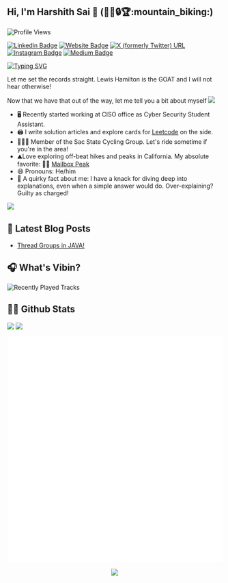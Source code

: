 ## Hi, I'm Harshith Sai 👋 (:man_technologist::lock::trophy::mountain_biking:)
![Profile Views](https://komarev.com/ghpvc/?username=harshithsaiv)

[![Linkedin Badge](https://img.shields.io/badge/-LinkedIn-0e76a8?style=flat-square&logo=Linkedin&logoColor=white)](https://www.linkedin.com/in/harshith-sai-v/)
[![Website Badge](https://img.shields.io/badge/Website-3b5998?style=flat-square&logo=google-chrome&logoColor=white)](https://harshithsaiv.github.io/portfolio/)
[![X (formerly Twitter) URL](https://img.shields.io/twitter/url?style=flat-square&logo=Twitter&logoColor=white)](https://x.com/harveer_sai)
[![Instagram Badge](https://img.shields.io/badge/-Instagram-e4405f?style=flat-square&logo=Instagram&logoColor=white)](https://instagram.com/harshith2306/)
[![Medium Badge](https://img.shields.io/badge/Medium-12100E?style=flat-square&logo=Medium&logoColor=white)](https://medium.com/@harshithsai94)

[![Typing SVG](https://readme-typing-svg.herokuapp.com?font=comfortaa&color=%23F77B93&size=25&height=40&lines=Nice+to+e-meet+you!;I'm+a+Software+Engineer;Tech+and+Travel+and+Biking;and+a+homemade+chef%3F)](https://git.io/typing-svg)

Let me set the records straight. Lewis Hamilton is the GOAT and I will not hear otherwise! 

Now that we have that out of the way, let me tell you a bit about myself <img src="https://emojis.slackmojis.com/emojis/images/1520808873/3643/cool-doge.gif?1520808873" width="20" />

* 🖥️ Recently started working at CISO office as Cyber Security Student Assistant.
* 🖨️ I write solution articles and explore cards for <a href="https://www.leetcode.com">Leetcode</a> on the side.
* 🚵🏻‍♂️ Member of the Sac State Cycling Group. Let's ride sometime if you're in the area!
* ⛰️Love exploring off-beat hikes and peaks in California. My absolute favorite:  🥁🥁 <a href="[https://www.wta.org/go-hiking/hikes/mailbox-peak](https://tahoerimtrail.org/)">Mailbox Peak</a>
* 😄 Pronouns: He/him
* 🧐 A quirky fact about me: I have a knack for diving deep into explanations, even when a simple answer would do. Over-explaining? Guilty as charged!

<p align="left">
  <img src="https://quotes-github-readme.vercel.app/api?type=horizontal&theme=light)](https://github.com/piyushsuthar/github-readme-quotes" />
</p>

## 🚀 Latest Blog Posts

<!-- BLOG-POST-LIST:START -->
- [Thread Groups in JAVA!](https://medium.com/@harshithsai94/thread-group-in-java-46af36eb99ca)
<!-- BLOG-POST-LIST:END -->

## 🎧 What's Vibin?
![Recently Played Tracks](https://github-profile-apple-music.web.app/api/v1/users/i0dXT9GEpzGZAzfRwGjT/recent/played/tracks?template=template_1_1)

## 👨‍💻 Github Stats

<img align="center" src="https://github-readme-stats.vercel.app/api?username=harshithsaiv&show_icons=true&theme=dracula" />

<img align="center" src="https://github-readme-stats.vercel.app/api/top-langs/?username=harshithsaiv&layout=compact" />

![Metrics](https://github.com/harshithsaiv/harshithsaiv/blob/main/github-metrics.svg)

<p align="center">
  <img src="https://capsule-render.vercel.app/api?type=waving&color=gradient&height=110&section=footer&animation=twinkling"/>
</p>


